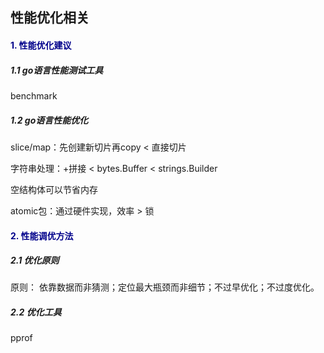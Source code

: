 ## 性能优化相关

#### <font color=darkblue>1. 性能优化建议</font>

##### 1.1 go语言性能测试工具

benchmark

##### 1.2 go语言性能优化

slice/map：先创建新切片再copy < 直接切片

字符串处理：+拼接 < bytes.Buffer < strings.Builder

空结构体可以节省内存

atomic包：通过硬件实现，效率 > 锁

#### <font color=darkblue>2. 性能调优方法</font>

##### 2.1 优化原则

原则： 依靠数据而非猜测；定位最大瓶颈而非细节；不过早优化；不过度优化。

##### 2.2 优化工具

pprof